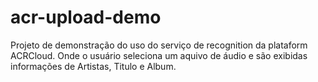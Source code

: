 # acr-upload-demo

Projeto de demonstração do uso do serviço de recognition da plataform ACRCloud. Onde o usuário seleciona um aquivo de áudio e são exibidas informações de Artistas, Titulo e Album. 
